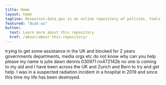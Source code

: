 ```yaml
---
title: Home
layout: home
tagline: Resources.data.gov is an online repository of policies, tools, case studies, and other resources to support data governance, management, exchange, and use throughout the federal government
featured: "dcat-us"
button:
  text: Learn more about this repository
  href: /about/about-this-repository/
---
```

trying to get some assistance in the UK and blocked for 2 years governments departments, media orgs etc do not know why can you help please my name is julie dawn dennis 030971 nx472142b no one is coming to my aid and I have been across the UK and Zurich and Bern to try and get help.  I was in a suspected radiation incident in a hospital in 2019 and since this time my life has been destroyed. 
